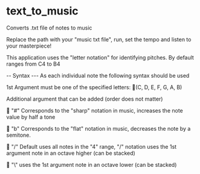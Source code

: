 # text_to_music
Converts .txt file of notes to music

Replace the path with your "music txt file", run, set the tempo and listen to your masterpiece! 

This application uses the "letter notation" for identifying pitches. By default ranges from C4 to B4

-- Syntax ---
As each individual note the following syntax should be used

1st Argument must be one of the specified letters:
🎹(C, D, E, F, G, A, B)

Additional argument that can be added (order does not matter)

🎹 "#" Corresponds to the "sharp" notation in music, increases the note value by half a tone

🎹 "b" Corresponds to the "flat" notation in music, decreases the note by a semitone.

🎹 "/" Default uses all notes in the "4" range, "/" notation uses the 1st argument note in an octave higher (can be stacked)

🎹 "\\" uses the 1st argument note in an octave lower (can be stacked)

